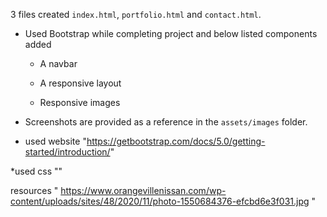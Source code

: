  3 files created `index.html`, `portfolio.html` and `contact.html`.


* Used Bootstrap while completing project and below listed components added  

   * A navbar

   * A responsive layout

   * Responsive images

* Screenshots are provided as a reference in the `assets/images` folder.


* used website "https://getbootstrap.com/docs/5.0/getting-started/introduction/"

*used css "<link href="https://cdn.jsdelivr.net/npm/bootstrap@5.0.0-beta1/dist/css/bootstrap.min.css" rel="stylesheet" integrity="sha384-giJF6kkoqNQ00vy+HMDP7azOuL0xtbfIcaT9wjKHr8RbDVddVHyTfAAsrekwKmP1" crossorigin="anonymous">"

resources "
https://www.orangevillenissan.com/wp-content/uploads/sites/48/2020/11/photo-1550684376-efcbd6e3f031.jpg "


